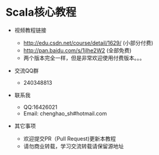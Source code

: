 # Scala核心教程

- 视频教程链接
  - http://edu.csdn.net/course/detail/1629/ (小部分付费)
  - http://pan.baidu.com/s/1jIhe2W2 (全部免费)
  - 两个版本完全一样，但是非常欢迎使用付费版本。。。

- 交流QQ群
  - 240348813

- 联系我
  - QQ:16426021
  - Email: chenghao_sh#hotmail.com

- 其它事项
  - 欢迎提交PR（Pull Request)更新本教程
  - 请勿商业转载，学习交流转载请保留源地址
